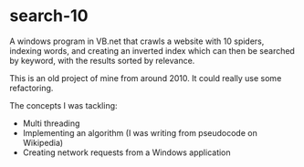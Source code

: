 # search-10
A windows program in VB.net that crawls a website with 10 spiders, indexing words, and creating an inverted index which can then be searched by keyword, with the results sorted by relevance.

This is an old project of mine from around 2010. It could really use some refactoring.

The concepts I was tackling:
- Multi threading
- Implementing an algorithm (I was writing from pseudocode on Wikipedia)
- Creating network requests from a Windows application
